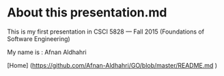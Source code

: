 # About this presentation.md

This is my first presentation in CSCI 5828 — Fall 2015 (Foundations of Software Engineering)

My name is : Afnan Aldhahri

[Home] (https://github.com/Afnan-Aldhahri/GO/blob/master/README.md ) 
